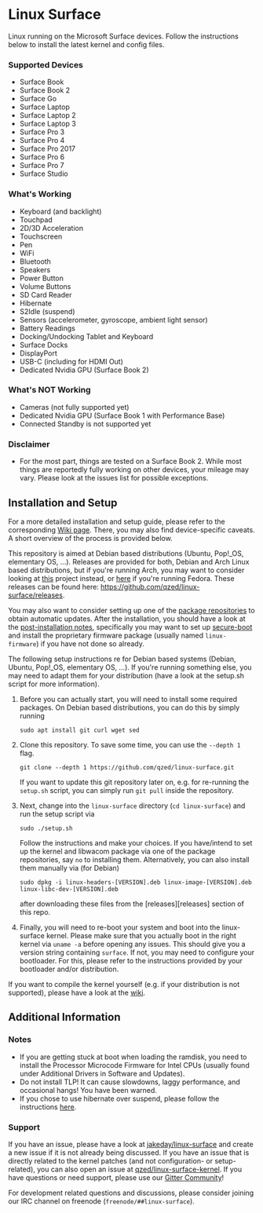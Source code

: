 # Linux Surface

Linux running on the Microsoft Surface devices.
Follow the instructions below to install the latest kernel and config files.

### Supported Devices

* Surface Book
* Surface Book 2
* Surface Go
* Surface Laptop
* Surface Laptop 2
* Surface Laptop 3
* Surface Pro 3
* Surface Pro 4
* Surface Pro 2017
* Surface Pro 6
* Surface Pro 7
* Surface Studio

### What's Working

* Keyboard (and backlight)
* Touchpad
* 2D/3D Acceleration
* Touchscreen
* Pen
* WiFi
* Bluetooth
* Speakers
* Power Button
* Volume Buttons
* SD Card Reader
* Hibernate
* S2Idle (suspend)
* Sensors (accelerometer, gyroscope, ambient light sensor)
* Battery Readings
* Docking/Undocking Tablet and Keyboard
* Surface Docks
* DisplayPort
* USB-C (including for HDMI Out)
* Dedicated Nvidia GPU (Surface Book 2)

### What's NOT Working

* Cameras (not fully supported yet)
* Dedicated Nvidia GPU (Surface Book 1 with Performance Base)
* Connected Standby is not supported yet

### Disclaimer

* For the most part, things are tested on a Surface Book 2.
  While most things are reportedly fully working on other devices, your mileage may vary.
  Please look at the issues list for possible exceptions. 

## Installation and Setup

For a more detailed installation and setup guide, please refer to the corresponding [Wiki page][wiki-setup].
There, you may also find device-specific caveats.
A short overview of the process is provided below.

This repository is aimed at Debian based distributions (Ubuntu, Pop!_OS, elementary OS, ...).
Releases are provided for both, Debian and Arch Linux based distributions, but if you're running Arch, you may want to consider looking at [this][arch-linux-surface] project instead, or [here][fedora-linux-surface] if you're running Fedora.
These releases can be found here: https://github.com/qzed/linux-surface/releases.

You may also want to consider setting up one of the [package repositories][wiki-repos] to obtain automatic updates.
After the installation, you should have a look at the [post-installation notes][wiki-setup-post], specifically you may want to set up [secure-boot][wiki-secure-boot] and install the proprietary firmware package (usually named `linux-firmware`) if you have not done so already.

The following setup instructions re for Debian based systems (Debian, Ubuntu, Pop!_OS, elementary OS, ...).
If you're running something else, you may need to adapt them for your distribution (have a look at the setup.sh script for more information).

1. Before you can actually start, you will need to install some required packages.
   On Debian based distributions, you can do this by simply running
   ```
   sudo apt install git curl wget sed
   ```

2. Clone this repository.
   To save some time, you can use the `--depth 1` flag.
   ```
   git clone --depth 1 https://github.com/qzed/linux-surface.git
   ```
   If you want to update this git repository later on, e.g. for re-running the `setup.sh` script, you can simply run `git pull` inside the repository.

3. Next, change into the `linux-surface` directory (`cd linux-surface`) and run the setup script via
   ```
   sudo ./setup.sh
   ```
   Follow the instructions and make your choices.
   If you have/intend to set up the kernel and libwacom package via one of the package repositories, say `no` to installing them.
   Alternatively, you can also install them manually via (for Debian)
   ```
   sudo dpkg -i linux-headers-[VERSION].deb linux-image-[VERSION].deb linux-libc-dev-[VERSION].deb
   ```
   after downloading these files from the [releases][releases] section of this repo.

4. Finally, you will need to re-boot your system and boot into the linux-surface kernel.
   Please make sure that you actually boot in the right kernel via `uname -a` before opening any issues.
   This should give you a version string containing `surface`.
   If not, you may need to configure your bootloader.
   For this, please refer to the instructions provided by your bootloader and/or distribution.


If you want to compile the kernel yourself (e.g. if your distribution is not supported), please have a look at the [wiki][wiki-compiling].


## Additional Information

### Notes

* If you are getting stuck at boot when loading the ramdisk, you need to install the Processor Microcode Firmware for Intel CPUs (usually found under Additional Drivers in Software and Updates).
* Do not install TLP! It can cause slowdowns, laggy performance, and occasional hangs! You have been warned.
* If you chose to use hibernate over suspend, please follow the instructions [here][hibernate-setup].

### Support

If you have an issue, please have a look at [jakeday/linux-surface][jakeday-issues] and create a new issue if it is not already being discussed.
If you have an issue that is directly related to the kernel patches (and not configuration- or setup-related), you can also open an issue at [qzed/linux-surface-kernel][linux-surface-kernel].
If you have questions or need support, please use our [Gitter Community][gitter]!

For development related questions and discussions, please consider joining our IRC channel on freenode (`freenode/##linux-surface`).

[wiki-setup]: https://github.com/qzed/linux-surface/wiki/Installation-and-Setup
[wiki-setup-post]: https://github.com/qzed/linux-surface/wiki/Installation-and-Setup#post-installation
[wiki-repos]: https://github.com/qzed/linux-surface/wiki/Package-Repositories
[wiki-secure-boot]: https://github.com/qzed/linux-surface/wiki/Secure-Boot
[wiki-compiling]: https://github.com/qzed/linux-surface/wiki/Installation-and-Setup#compiling-the-kernel-from-source

[arch-linux-surface]: https://github.com/dmhacker/arch-linux-surface
[fedora-linux-surface]: https://github.com/StollD/fedora-linux-surface/

[gitter]: https://gitter.im/linux-surface
[hibernate-setup]: https://github.com/qzed/linux-surface/wiki/Secure-Boot

[jakeday-issues]: https://github.com/jakeday/linux-surface/issues
[linux-surface-kernel]: https://github.com/qzed/linux-surface-kernel/
